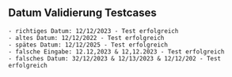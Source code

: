 ## Datum Validierung Testcases
    - richtiges Datum: 12/12/2023 - Test erfolgreich
    - altes Datum: 12/12/2022 - Test erfolgreich
    - spätes Datum: 12/12/2025 - Test erfolgreich
    - falsche Eingabe: 12.12,2023 & 12,12.2023 - Test erfolgreich
    - falsches Datum: 32/12/2023 & 12/13/2023 & 12/12/202 - Test erfolgreich